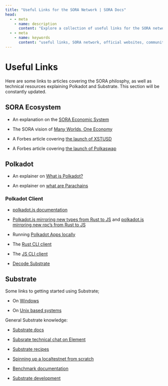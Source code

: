 ```yaml
---
title: "Useful Links for the SORA Network | SORA Docs"
head:
  - - meta
    - name: description
      content: "Explore a collection of useful links for the SORA network, including official websites, community resources, developer tools, and more. Access important resources and stay connected with the SORA community by leveraging these curated links that provide valuable information and support for participants in the SORA ecosystem."
  - - meta
    - name: keywords
      content: "useful links, SORA network, official websites, community resources, developer tools, SORA community"
---
```


# Useful Links

Here are some links to articles covering the SORA philosphy, as well
as technical resources explaining Polkadot and Substrate.
This section will be constantly updated.

## SORA Ecosystem

- An explanation on the [SORA Economic System](https://medium.com/sora-xor/sora-the-new-economic-order-3ec3f0327e5a)

- The SORA vision of [Many Worlds, One Economy](https://medium.com/sora-xor/many-worlds-one-economy-1ce709d4fb42)

- A Forbes article covering [the launch of XSTUSD](https://www.forbes.com/sites/tatianakoffman/2021/11/23/the-rise-of-decentralized-money-on-polkadotnew-algorithmic-stablecoin-launches-on-sora/?sh=722c2e6f31bc)

- A Forbes article covering [the launch of Polkaswap](https://www.forbes.com/sites/tatianakoffman/2021/04/27/the-rise-of-decentralized-exchanges-on-polkadot/?sh=39acc5e58169)

## Polkadot

- An explainer on [What is Polkadot?](https://wiki.polkadot.network/docs/getting-started)

- An explainer on [what are Parachains](https://wiki.polkadot.network/docs/learn-parachains)

### Polkadot Client

- [polkadot.js documentation](https://polkadot.js.org/docs/)

- [Polkadot.js mirroring new types from Rust to
  JS](https://polkadot.js.org/docs/api/start/types.extend) and [polkadot.js mirroring new rpc’s from Rust to JS](https://polkadot.js.org/docs/api/start/rpc.custom)

- Running [Polkadot Apps locally](https://github.com/polkadot-js/apps)

- The [Rust CLI client](https://github.com/paritytech/substrate-subxt)

- The [JS CLI client](https://github.com/paritytech/substrate-cli-tools)

- [Decode Substrate](https://github.com/paritytech/desub)

## Substrate

Some links to getting started using Substrate;

- On [Windows](https://substrate.dev/docs/en/knowledgebase/getting-started/windows-users)

- On [Unix based systems](https://substrate.dev/docs/en/knowledgebase/getting-started/#manual-installation)

General Substrate knowledge:

- [Substrate docs](https://substrate.dev/docs/en/)

- [Subsrate technical chat on Element](https://app.element.io/#/room/#substrate-technical:matrix.org)

- [Substrate recipes](https://substrate.dev/recipes/)

- [Spinning up a localtestnet from scratch](https://substrate.dev/cumulus-workshop/#/)

- [Benchmark documentation](https://www.shawntabrizi.com/substrate-graph-benchmarks/docs/#/)

- [Substrate development](https://substrate.dev/recipes/runtime-printing.html#printing-from-the-runtime)
